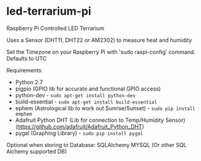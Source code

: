 # led-terrarium-pi
Raspberry Pi Controlled LED Terrarium

Uses a Sensor (DHT11, DHT22 or AM2302) to measure heat and humidity


Set the Timezone on your Raspberry Pi with 'sudo raspi-config' command. Defaults to UTC

Requirements:
* Python 2.7
* pigpio (GPIO lib for accurate and functional GPIO access)
* python-dev - `sudo apt-get install python-dev`
* build-essential - `sudo apt-get install build-essential`
* ephem (Astrological lib to work out Sunrise/Sunset) - `sudo pip install emphem`
* Adafruit Python DHT (Lib for connection to Temp/Humidity Sensor) (https://github.com/adafruit/Adafruit_Python_DHT)
* pygal (Graphing Library) - `sudo pip install pygal`

Optional when storing to Database:
SQLAlchemy
MYSQL (Or other SQL Alchemy supported DB)
